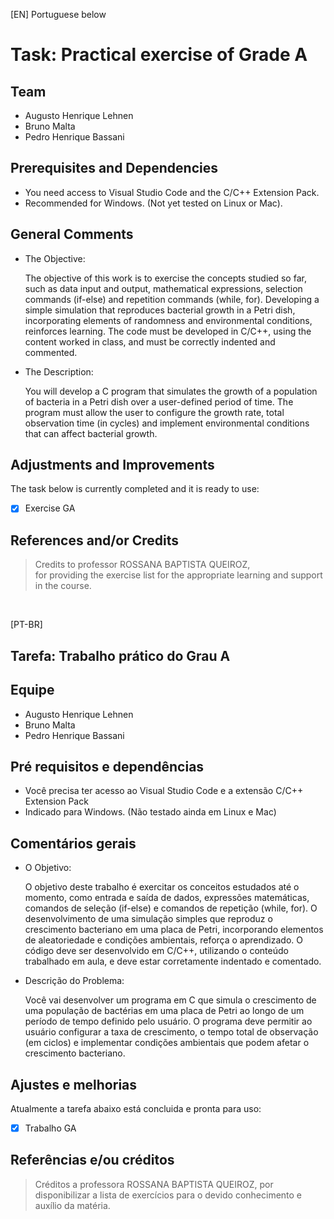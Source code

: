 [EN] Portuguese below
# Task: Practical exercise of Grade A

## Team
- Augusto Henrique Lehnen
- Bruno Malta
- Pedro Henrique Bassani

## Prerequisites and Dependencies

- You need access to Visual Studio Code and the C/C++ Extension Pack.
- Recommended for Windows. (Not yet tested on Linux or Mac).

## General Comments

- The Objective:

  The objective of this work is to exercise the concepts studied so far, such as data input and output, mathematical expressions,
  selection commands (if-else) and repetition commands (while, for). Developing a simple simulation that reproduces bacterial growth in a Petri dish,
  incorporating elements of randomness and environmental conditions, reinforces learning.
  The code must be developed in C/C++, using the content worked in class, and must be correctly indented and commented.

- The Description:

  You will develop a C program that simulates the growth of a population of bacteria in a Petri dish over a user-defined period of time.
  The program must allow the user to configure the growth rate, total observation time (in cycles)
  and implement environmental conditions that can affect bacterial growth.

## Adjustments and Improvements

The task below is currently completed and it is ready to use:

- [x] Exercise GA

## References and/or Credits
>
> Credits to professor ROSSANA BAPTISTA QUEIROZ,  
>for providing the exercise list for the appropriate learning and support in the course.
>
<br>

[PT-BR]
## Tarefa: Trabalho prático do Grau A

## Equipe
- Augusto Henrique Lehnen
- Bruno Malta
- Pedro Henrique Bassani

## Pré requisitos e dependências

- Você precisa ter acesso ao Visual Studio Code e a extensão C/C++ Extension Pack
- Indicado para Windows. (Não testado ainda em Linux e Mac)

## Comentários gerais

- O Objetivo:
  
  O objetivo deste trabalho é exercitar os conceitos estudados até o momento, como
entrada e saída de dados, expressões matemáticas, comandos de seleção (if-else) e comandos de
repetição (while, for). O desenvolvimento de uma simulação simples que reproduz o crescimento
bacteriano em uma placa de Petri, incorporando elementos de aleatoriedade e condições
ambientais, reforça o aprendizado. O código deve ser desenvolvido em C/C++, utilizando o
conteúdo trabalhado em aula, e deve estar corretamente indentado e comentado.

- Descrição do Problema:

  Você vai desenvolver um programa em C que simula o crescimento de uma população de bactérias
em uma placa de Petri ao longo de um período de tempo definido pelo usuário. O programa deve
permitir ao usuário configurar a taxa de crescimento, o tempo total de observação (em ciclos) e
implementar condições ambientais que podem afetar o crescimento bacteriano.


## Ajustes e melhorias

Atualmente a tarefa abaixo está concluida e pronta para uso:

- [x] Trabalho GA

## Referências e/ou créditos
>
> Créditos a professora ROSSANA BAPTISTA QUEIROZ,
>por disponibilizar a lista de exercícios para o devido conhecimento e auxílio da matéria.
>
